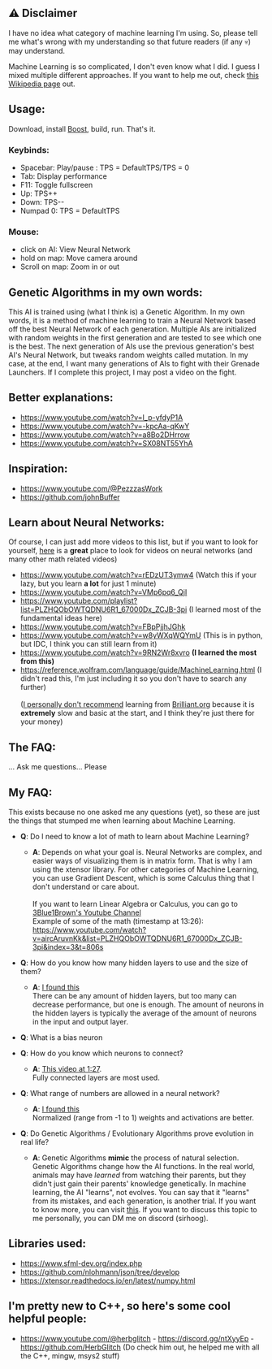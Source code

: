 ## ⚠️ Disclaimer

 I have no idea what category of machine learning I'm using. So, please tell me what's wrong with my understanding so that future readers (if any 💀) may understand.

 Machine Learning is so complicated, I don't even know what I did. I guess I mixed multiple different approaches. If you want to help me out, check [this Wikipedia page](https://en.wikipedia.org/wiki/Machine_learning#Approaches) out.

## Usage:

Download, install [Boost](https://www.boost.org/), build, run. That's it.

### Keybinds:

- Spacebar: Play/pause : TPS = DefaultTPS/TPS = 0
- Tab: Display performance
- F11: Toggle fullscreen
- Up: TPS++
- Down: TPS--
- Numpad 0: TPS = DefaultTPS

### Mouse:

- click on AI: View Neural Network
- hold on map: Move camera around
- Scroll on map: Zoom in or out

## Genetic Algorithms in my own words:

 This AI is trained using (what I think is) a Genetic Algorithm. In my own words, it is a method of machine learning to train a Neural Network based off the best Neural Network of each generation.
 Multiple AIs are initialized with random weights in the first generation and are tested to see which one is the best. The next generation of AIs use the previous generation's best AI's Neural Network, but tweaks random weights called mutation.
 In my case, at the end, I want many generations of AIs to fight with their Grenade Launchers.
 If I complete this project, I may post a video on the fight.

## Better explanations:

- https://www.youtube.com/watch?v=I_p-yfdyP1A
- https://www.youtube.com/watch?v=-kpcAa-qKwY
- https://www.youtube.com/watch?v=a8Bo2DHrrow
- https://www.youtube.com/watch?v=SX08NT55YhA

## Inspiration:

- https://www.youtube.com/@PezzzasWork
- https://github.com/johnBuffer

## Learn about Neural Networks:

 Of course, I can just add more videos to this list, but if you want to look for yourself, [here](https://www.youtube.com/hashtag/some2) is a **great** place to look for videos on neural networks (and many other math related videos)

- https://www.youtube.com/watch?v=rEDzUT3ymw4 (Watch this if your lazy, but you learn **a lot** for just 1 minute)
- https://www.youtube.com/watch?v=VMp6pq6_QjI
- https://www.youtube.com/playlist?list=PLZHQObOWTQDNU6R1_67000Dx_ZCJB-3pi (I learned most of the fundamental ideas here)
- https://www.youtube.com/watch?v=FBpPjjhJGhk
- https://www.youtube.com/watch?v=w8yWXqWQYmU (This is in python, but IDC, I think you can still learn from it)
- https://www.youtube.com/watch?v=9RN2Wr8xvro **(I learned the most from this)**
- https://reference.wolfram.com/language/guide/MachineLearning.html (I didn't read this, I'm just including it so you don't have to search any further) <br><br>
  (<u>I personally don't recommend</u> learning from <u>Brilliant.org</u> because it is **extremely** slow and basic at the start, and I think they're just there for your money)

## The FAQ:

...
Ask me questions... Please

## My FAQ:

 This exists because no one asked me any questions (yet), so these are just the things that stumped me when learning about Machine Learning.

- **Q**: Do I need to know a lot of math to learn about Machine Learning?

  - **A**: Depends on what your goal is. Neural Networks are complex, and easier ways of visualizing them is in matrix form. That is why I am using the xtensor library. For other categories of Machine Learning, you can use Gradient Descent, which is some Calculus thing that I don't understand or care about. <br><br>
    If you want to learn Linear Algebra or Calculus, you can go to [3Blue1Brown&#39;s Youtube Channel](https://www.youtube.com/@3blue1brown/courses) <br>
    Example of some of the math (timestamp at 13:26): https://www.youtube.com/watch?v=aircAruvnKk&list=PLZHQObOWTQDNU6R1_67000Dx_ZCJB-3pi&index=3&t=806s
- **Q**: How do you know how many hidden layers to use and the size of them?

  - **A**: [I found this](https://stats.stackexchange.com/questions/181/how-to-choose-the-number-of-hidden-layers-and-nodes-in-a-feedforward-neural-netw) <br>
    There can be any amount of hidden layers, but too many can decrease performance, but one is enough.
    The amount of neurons in the hidden layers is typically the average of the amount of neurons in the input and output layer.
- **Q**: What is a bias neuron
- **Q**: How do you know which neurons to connect?

  - **A**: [This video at 1:27](https://www.youtube.com/watch?v=9RN2Wr8xvro&t=87s). <br>
    Fully connected layers are most used.
- **Q**: What range of numbers are allowed in a neural network?

  - **A**: [I found this](https://www.quora.com/What-range-of-values-can-a-weight-in-a-neural-network-take-on) <br>
    Normalized (range from -1 to 1) weights and activations are better.
- **Q**: Do Genetic Algorithms / Evolutionary Algorithms prove evolution in real life?

  - **A**: Genetic Algorithms **mimic** the process of natural selection. Genetic Algorithms change how the AI functions. In the real world, animals may have *learned* from watching their parents, but they didn't just gain their parents' knowledge genetically. In machine learning, the AI "learns", not evolves. You can say that it "learns" from its mistakes, and each generation, is another trial. If you want to know more, you can visit [this](https://creation.com/genetic-algorithms-do-they-show-that-evolution-works). If you want to discuss this topic to me personally, you can DM me on discord (sirhoog).

## Libraries used:

- https://www.sfml-dev.org/index.php
- https://github.com/nlohmann/json/tree/develop
- https://xtensor.readthedocs.io/en/latest/numpy.html

## I'm pretty new to C++, so here's some cool helpful people:

- https://www.youtube.com/@herbglitch - https://discord.gg/ntXyyEp - https://github.com/HerbGlitch (Do check him out, he helped me with all the C++, mingw, msys2 stuff)
